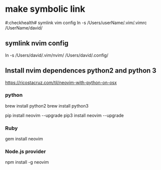 # make symbolic link

#:checkhealth# symlink vim config
ln -s /Users/userName/.vim/.vimrc /UserName/david/

## symlink nvim config
ln -s /Users/david/.vim/nvim/ /Users/david/.config/


## Install nvim dependences python2 and python 3

https://ricostacruz.com/til/neovim-with-python-on-osx

### python

brew install python2
brew install python3

pip install neovim --upgrade
pip3 install neovim --upgrade

### Ruby
gem install neovim


### Node.js provider 
npm install -g neovim
